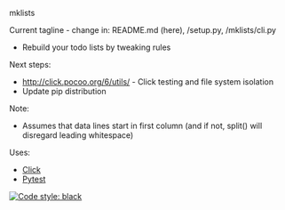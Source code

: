 mklists

Current tagline - change in: README.md (here), /setup.py, /mklists/cli.py
* Rebuild your todo lists by tweaking rules

Next steps:
* http://click.pocoo.org/6/utils/ - Click testing and file system isolation
* Update pip distribution

Note:
* Assumes that data lines start in first column (and if not, split() will
  disregard leading whitespace)

Uses:
* [Click](http://click.pocoo.org/7/)
* [Pytest](https://pytest.org/)

[![Code style: black](https://img.shields.io/badge/code%20style-black-000000.svg)](https://github.com/ambv/black)
